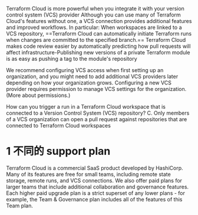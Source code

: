 
Terraform Cloud is more powerful when you integrate it with your version control system (VCS) provider Although you can use many of Terraform Cloud's features without one, a VCS connection provides additional features and improved workflows. 
In particular: When workspaces are linked to a VCS repository, ==Terraform Cloud can automatically initiate Terraform runs when changes are committed to the specified branch.== Terraform Cloud makes code review easier by automatically predicting how pull requests will affect infrastructure-Publishing new versions of a private Terraform module is as easy as pushing a tag to the module's repository

We recommend configuring VCS access when first setting up an organization, and you might need to add additional VCS providers later depending on how your organization grows. Configuring a new VCS provider requires permission to manage VCS settings for the organization. (More about permissions.)


How can you trigger a run in a Terraform Cloud workspace that is connected to a Version Control System (VCS) repository?
C. Only members of a VCS organization can open a pull request against repositories that are connected to Terraform Cloud workspaces

# 1 不同的 support plan

Terraform Cloud is a commercial SaaS product developed by HashiCorp. Many of its features are free for small teams, including remote state storage, remote runs, and VCS connections. We also offer paid plans for larger teams that include additional collaboration and governance features.
Each higher paid upgrade plan is a strict superset of any lower plans - for example, the Team & Governance plan includes all of the features of this Team plan.

